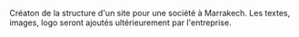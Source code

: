 Créaton de la structure d'un site pour une société à Marrakech. Les textes, images, logo seront ajoutés ultérieurement par l'entreprise.
